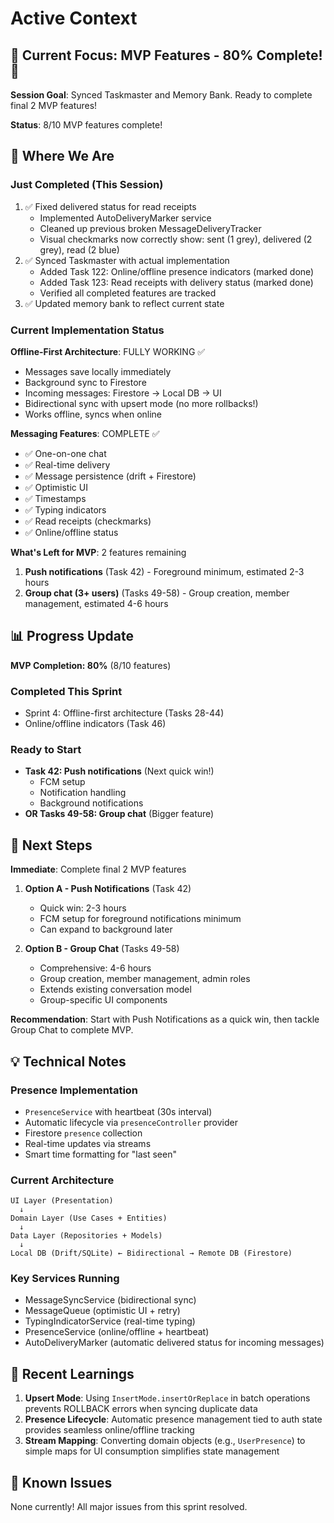 # Active Context

## 🎯 Current Focus: MVP Features - 80% Complete! 🎉

**Session Goal**: Synced Taskmaster and Memory Bank. Ready to complete final 2 MVP features!

**Status**: 8/10 MVP features complete!

## 📍 Where We Are

### Just Completed (This Session)
1. ✅ Fixed delivered status for read receipts
   - Implemented AutoDeliveryMarker service
   - Cleaned up previous broken MessageDeliveryTracker
   - Visual checkmarks now correctly show: sent (1 grey), delivered (2 grey), read (2 blue)
2. ✅ Synced Taskmaster with actual implementation
   - Added Task 122: Online/offline presence indicators (marked done)
   - Added Task 123: Read receipts with delivery status (marked done)
   - Verified all completed features are tracked
3. ✅ Updated memory bank to reflect current state

### Current Implementation Status

**Offline-First Architecture**: FULLY WORKING ✅
- Messages save locally immediately
- Background sync to Firestore
- Incoming messages: Firestore → Local DB → UI
- Bidirectional sync with upsert mode (no more rollbacks!)
- Works offline, syncs when online

**Messaging Features**: COMPLETE ✅
- ✅ One-on-one chat
- ✅ Real-time delivery
- ✅ Message persistence (drift + Firestore)
- ✅ Optimistic UI
- ✅ Timestamps
- ✅ Typing indicators
- ✅ Read receipts (checkmarks)
- ✅ Online/offline status

**What's Left for MVP**: 2 features remaining
1. **Push notifications** (Task 42) - Foreground minimum, estimated 2-3 hours
2. **Group chat (3+ users)** (Tasks 49-58) - Group creation, member management, estimated 4-6 hours

## 📊 Progress Update

**MVP Completion: 80%** (8/10 features)

### Completed This Sprint
- Sprint 4: Offline-first architecture (Tasks 28-44)
- Online/offline indicators (Task 46)

### Ready to Start
- **Task 42: Push notifications** (Next quick win!)
  - FCM setup
  - Notification handling
  - Background notifications
- **OR Tasks 49-58: Group chat** (Bigger feature)

## 🎯 Next Steps

**Immediate**: Complete final 2 MVP features
1. **Option A - Push Notifications** (Task 42)
   - Quick win: 2-3 hours
   - FCM setup for foreground notifications minimum
   - Can expand to background later

2. **Option B - Group Chat** (Tasks 49-58)
   - Comprehensive: 4-6 hours
   - Group creation, member management, admin roles
   - Extends existing conversation model
   - Group-specific UI components

**Recommendation**: Start with Push Notifications as a quick win, then tackle Group Chat to complete MVP.

## 💡 Technical Notes

### Presence Implementation
- `PresenceService` with heartbeat (30s interval)
- Automatic lifecycle via `presenceController` provider
- Firestore `presence` collection
- Real-time updates via streams
- Smart time formatting for "last seen"

### Current Architecture
```
UI Layer (Presentation)
  ↓
Domain Layer (Use Cases + Entities)
  ↓
Data Layer (Repositories + Models)
  ↓
Local DB (Drift/SQLite) ← Bidirectional → Remote DB (Firestore)
```

### Key Services Running
- MessageSyncService (bidirectional sync)
- MessageQueue (optimistic UI + retry)
- TypingIndicatorService (real-time typing)
- PresenceService (online/offline + heartbeat)
- AutoDeliveryMarker (automatic delivered status for incoming messages)

## 📝 Recent Learnings

1. **Upsert Mode**: Using `InsertMode.insertOrReplace` in batch operations prevents ROLLBACK errors when syncing duplicate data
2. **Presence Lifecycle**: Automatic presence management tied to auth state provides seamless online/offline tracking
3. **Stream Mapping**: Converting domain objects (e.g., `UserPresence`) to simple maps for UI consumption simplifies state management

## 🚨 Known Issues

None currently! All major issues from this sprint resolved.

